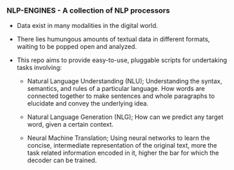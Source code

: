 ### NLP-ENGINES - A collection of NLP processors

* Data exist in many modalities in the digital world.

* There lies humungous amounts of textual data in different formats, waiting to be popped open and analyzed.

* This repo aims to provide easy-to-use, pluggable scripts for undertaking tasks involving:

    - Natural Language Understanding (NLU); Understanding the syntax, semantics, and rules of a particular language. How words are connected together to make sentences and whole paragraphs to elucidate and convey the underlying idea. 

    - Natural Language Generation (NLG); How can we predict any target word, given a certain context.

    - Neural Machine Translation; Using neural networks to learn the concise, intermediate representation of the original text, more the task related information encoded in it, higher the bar for which the decoder can be trained.